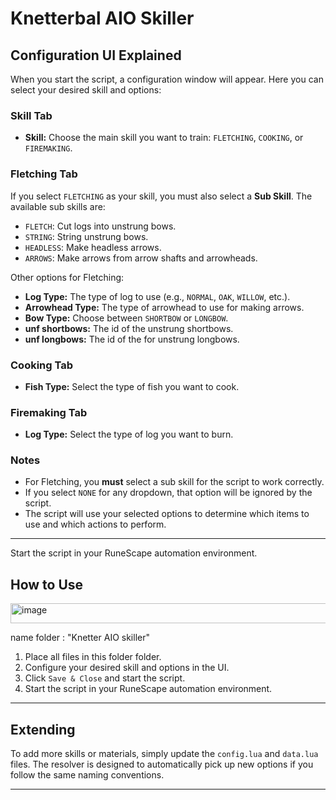# Knetterbal AIO Skiller


## Configuration UI Explained

When you start the script, a configuration window will appear. Here you can select your desired skill and options:

### Skill Tab
- **Skill:** Choose the main skill you want to train: `FLETCHING`, `COOKING`, or `FIREMAKING`.

### Fletching Tab
If you select `FLETCHING` as your skill, you must also select a **Sub Skill**. The available sub skills are:
- `FLETCH`: Cut logs into unstrung bows.
- `STRING`: String unstrung bows.
- `HEADLESS`: Make headless arrows.
- `ARROWS`: Make arrows from arrow shafts and arrowheads.

Other options for Fletching:
- **Log Type:** The type of log to use (e.g., `NORMAL`, `OAK`, `WILLOW`, etc.).
- **Arrowhead Type:** The type of arrowhead to use for making arrows.
- **Bow Type:** Choose between `SHORTBOW` or `LONGBOW`.
- **unf shortbows:** The id of the unstrung shortbows.
- **unf longbows:** The id of the for unstrung longbows.

### Cooking Tab
- **Fish Type:** Select the type of fish you want to cook.

### Firemaking Tab
- **Log Type:** Select the type of log you want to burn.

### Notes
- For Fletching, you **must** select a sub skill for the script to work correctly.
- If you select `NONE` for any dropdown, that option will be ignored by the script.
- The script will use your selected options to determine which items to use and which actions to perform.

---
Start the script in your RuneScape automation environment.
## How to Use

<img width="607" height="32" alt="image" src="https://github.com/user-attachments/assets/2fa9cf1b-01af-42f8-9b5b-140318e74e68" />


name folder : "Knetter AIO skiller"


1. Place all files in this folder folder.
2. Configure your desired skill and options in the UI.
3. Click `Save & Close` and start the script.
4. Start the script in your RuneScape automation environment.

---

## Extending
To add more skills or materials, simply update the `config.lua` and `data.lua` files. The resolver is designed to automatically pick up new options if you follow the same naming conventions.

---





